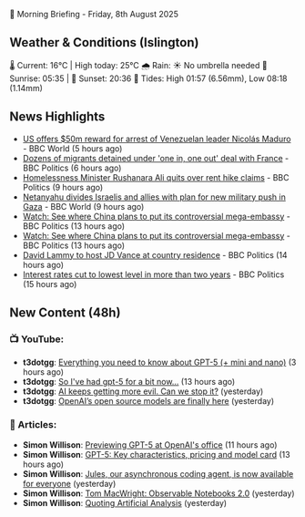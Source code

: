 🌅 Morning Briefing - Friday, 8th August 2025

## Weather & Conditions (Islington)

🌡️ Current: 16°C | High today: 25°C
🌧️ Rain: ☀️ No umbrella needed
🌅 Sunrise: 05:35 | 🌇 Sunset: 20:36
🌊 Tides: High 01:57 (6.56mm), Low 08:18 (1.14mm)

## News Highlights

- [US offers $50m reward for arrest of Venezuelan leader Nicolás Maduro](https://www.bbc.com/news/articles/cwy1wn1x521o?at_medium=RSS&at_campaign=rss) - BBC World (5 hours ago)
- [Dozens of migrants detained under 'one in, one out' deal with France](https://www.bbc.com/news/articles/ce35v0zyzvlo?at_medium=RSS&at_campaign=rss) - BBC Politics (6 hours ago)
- [Homelessness Minister Rushanara Ali quits over rent hike claims](https://www.bbc.com/news/articles/clyd3l2x2n8o?at_medium=RSS&at_campaign=rss) - BBC Politics (9 hours ago)
- [Netanyahu divides Israelis and allies with plan for new military push in Gaza](https://www.bbc.com/news/articles/cj4w2q9k4pjo?at_medium=RSS&at_campaign=rss) - BBC World (9 hours ago)
- [Watch: See where China plans to put its controversial mega-embassy](https://www.bbc.com/news/videos/cgjy814d367o?at_medium=RSS&at_campaign=rss) - BBC Politics (13 hours ago)
- [Watch: See where China plans to put its controversial mega-embassy](https://www.bbc.com/news/videos/cgjy814d367o?at_medium=RSS&at_campaign=rss) - BBC Politics (13 hours ago)
- [David Lammy to host JD Vance at country residence](https://www.bbc.com/news/articles/cgjylqlvq5xo?at_medium=RSS&at_campaign=rss) - BBC Politics (14 hours ago)
- [Interest rates cut to lowest level in more than two years](https://www.bbc.com/news/articles/c5yprwyxjlxo?at_medium=RSS&at_campaign=rss) - BBC Politics (15 hours ago)

## New Content (48h)
### 📺 YouTube:

- **t3dotgg**: [Everything you need to know about GPT-5 (+ mini and nano)](https://www.youtube.com/watch?v=SJVCfPGsy30) (3 hours ago)
- **t3dotgg**: [So I've had gpt-5 for a bit now...](https://www.youtube.com/watch?v=NiURKoONLVY) (13 hours ago)
- **t3dotgg**: [AI keeps getting more evil. Can we stop it?](https://www.youtube.com/watch?v=Nz3MAyQ1ZH4) (yesterday)
- **t3dotgg**: [OpenAI’s open source models are finally here](https://www.youtube.com/watch?v=BZ0qajzteqA) (yesterday)

### 📝 Articles:

- **Simon Willison**: [Previewing GPT-5 at OpenAI's office](https://simonwillison.net/2025/Aug/7/previewing-gpt-5/#atom-everything) (11 hours ago)
- **Simon Willison**: [GPT-5: Key characteristics, pricing and model card](https://simonwillison.net/2025/Aug/7/gpt-5/#atom-everything) (13 hours ago)
- **Simon Willison**: [Jules, our asynchronous coding agent, is now available for everyone](https://simonwillison.net/2025/Aug/6/asynchronous-coding-agents/#atom-everything) (yesterday)
- **Simon Willison**: [Tom MacWright: Observable Notebooks 2.0](https://simonwillison.net/2025/Aug/6/observable-notebooks-20/#atom-everything) (yesterday)
- **Simon Willison**: [Quoting Artificial Analysis](https://simonwillison.net/2025/Aug/6/artificial-analysis/#atom-everything) (yesterday)
